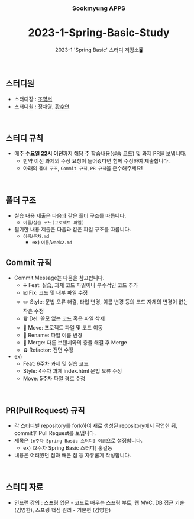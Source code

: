 <div align="center">

### Sookmyung APPS
# 2023-1-Spring-Basic-Study
2023-1 'Spring Basic' 스터디 저장소🖥️

</div>

<br>

## 스터디원
- 스터디장 : [조영서](https://github.com/dudrhy12)
- 스터디원 : 정채영, [황수연](https://github.com/syhwang1231)

<br>

## 스터디 규칙
- 매주 **수요일 22시 이전**까지 해당 주 학습내용(실습 코드) 및 과제 PR을 보냅니다.
  - 만약 이전 과제의 수정 요청이 들어왔다면 함께 수정하여 제출합니다.
  - 아래의 `폴더 구조`, `Commit 규칙`, `PR 규칙`을 준수해주세요!

<br>

## 폴더 구조
- 실습 내용 제출은 다음과 같은 폴더 구조를 따릅니다.
   - `이름`/`실습 코드(프로젝트 파일)`
- 필기한 내용 제출은 다음과 같은 파일 구조를 따릅니다.
  - `이름`/`주차.md`
    - ex) `이름`/`week2.md`

## Commit 규칙
- Commit Message는 다음을 참고합니다.
    - ➕ Feat: 실습, 과제 코드 파일이나 부수적인 코드 추가
    - ☑️ Fix: 코드 및 내부 파일 수정
    - ✏️ Style: 문법 오류 해결, 타입 변경, 이름 변경 등의 코드 자체의 변경이 없는 작은 수정
    - 🗑️ Del: 쓸모 없는 코드 혹은 파일 삭제
    - 🚚 Move: 프로젝트 파일 및 코드 이동
    - 📛 Rename: 파일 이름 변경
    - 🔀 Merge: 다른 브랜치와의 충돌 해결 후 Merge
    - ♻️ Refactor: 전면 수정
- ex)
  - Feat: 6주차 과제 및 실습 코드
  - Style: 4주차 과제 index.html 문법 오류 수정
  - Move: 5주차 파일 경로 수정

<br>

## PR(Pull Request) 규칙
- 각 스터디별 repository를 fork하여 새로 생성된 repository에서 작업한 뒤, commit후 Pull Request를 보냅니다.
- 제목은 `[n주차 Spring Basic 스터디] 이름`으로 설정합니다.
  - ex) [2주차 Spring Basic 스터디] 홍길동
- 내용은 어려웠던 점과 배운 점 등 자유롭게 작성합니다.

<br>

## 스터디 자료
- 인프런 강의 : 스프링 입문 - 코드로 배우는 스프링 부트, 웹 MVC, DB 접근 기술 (김영한), 스프링 핵심 원리 - 기본편 (김영한)
